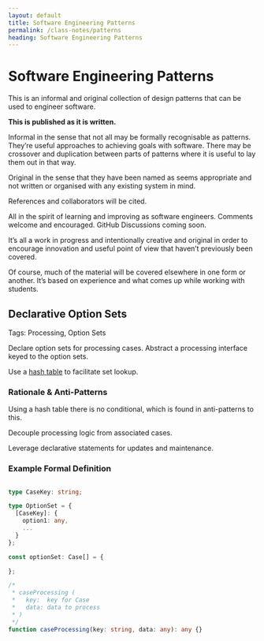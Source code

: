 ```yaml
---
layout: default
title: Software Engineering Patterns
permalink: /class-notes/patterns
heading: Software Engineering Patterns
---
```


# Software Engineering Patterns

This is an informal and original collection of design patterns that can be used to engineer software.

**This is published as it is written.**

Informal in the sense that not all may be formally recognisable as patterns. They’re useful approaches to achieving goals with software. There may be crossover and duplication between parts of patterns where it is useful to lay them out in that way.

Original in the sense that they have been named as seems appropriate and not written or organised with any existing system in mind.

References and collaborators will be cited.

All in the spirit of learning and improving as software engineers. Comments welcome and encouraged. GitHub Discussions coming soon.

It’s all a work in progress and intentionally creative and original in order to encourage innovation and useful point of view that haven’t previously been covered.

Of course, much of the material will be covered elsewhere in one form or another. It’s based on experience and what comes up while working with students.

## Declarative Option Sets

Tags: Processing, Option Sets

Declare option sets for processing cases. Abstract a processing interface keyed to the option sets.

Use a [hash table](https://en.m.wikipedia.org/wiki/Hash_table) to facilitate set lookup.

### Rationale & Anti-Patterns

Using a hash table there is no conditional, which is found in anti-patterns to this.

Decouple processing logic from associated cases.

Leverage declarative statements for updates and maintenance.

### Example Formal Definition

```typescript

type CaseKey: string;

type OptionSet = {
  [CaseKey]: {
    option1: any,
    ...
  } 
};

const optionSet: Case[] = {

};

/*
 * caseProcessing (
 *   key:  key for Case
 *   data: data to process
 * )
 */
function caseProcessing(key: string, data: any): any {}
```

